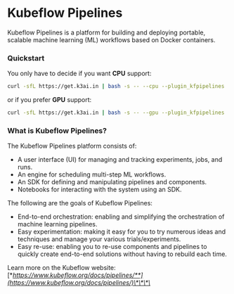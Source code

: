 # Kubeflow Pipelines

Kubeflow Pipelines is a platform for building and deploying portable, scalable machine learning \(ML\) workflows based on Docker containers.

### Quickstart <a id="quickstart"></a>

You only have to decide if you want **CPU** support:

```bash
curl -sfL https://get.k3ai.in | bash -s -- --cpu --plugin_kfpipelines
```

or if you prefer **GPU** support:

```bash
curl -sfL https://get.k3ai.in | bash -s -- --gpu --plugin_kfpipelines
```

### What is Kubeflow Pipelines? <a id="what-is-kubeflow-pipelines"></a>

The Kubeflow Pipelines platform consists of:

* A user interface \(UI\) for managing and tracking experiments, jobs, and runs.
* An engine for scheduling multi-step ML workflows.
* An SDK for defining and manipulating pipelines and components.
* Notebooks for interacting with the system using an SDK.

The following are the goals of Kubeflow Pipelines:

* End-to-end orchestration: enabling and simplifying the orchestration of machine learning pipelines.
* Easy experimentation: making it easy for you to try numerous ideas and techniques and manage your various trials/experiments.
* Easy re-use: enabling you to re-use components and pipelines to quickly create end-to-end solutions without having to rebuild each time.

Learn more on the Kubeflow website: [**https://www.kubeflow.org/docs/pipelines/**](https://www.kubeflow.org/docs/pipelines/)\*\*\*\*

